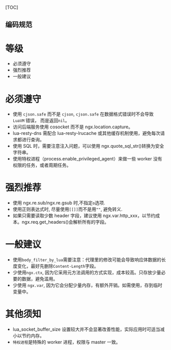 [TOC]

编码规范
---

# 等级
* 必须遵守
* 强烈推荐
* 一般建议

# 必须遵守
* 使用 `cjson.safe` 而不是 `cjson`, `cjson.safe` 在数据格式错误时不会导致 `LuaVM` 错误， 而是返回`nil`。
* 访问后端服务使用 cosocket 而不是 ngx.location.capture。
* lua-resty-dns 需配合 lua-resty-lrucache 或其他缓存机制使用，避免每次请求都进行查询。
* 使用 SQL 时，需要注意注入问题，可以使用 ngx.quote_sql_str()转换为安全字符串。
* 使用特权进程（process.enable_privileged_agent）来做一些 worker 没有权限的任务，或者周期任务。

# 强烈推荐
* 使用 ngx.re.sub/ngx.re.gsub 时,不指定`o`选项.
* 使用正则表达式时, 尽量使用`[[]]`而不是用`""`, 避免转义.
* 如果只需要读取少数 header 字段，建议使用 ngx.var.http_xxx，以节约成本。ngx.req.get_headers()会解析所有的字段。



# 一般建议

* 使用`body_filter_by_lua`需要注意：代理里的修改可能会导致响应体数据的长度变化，最好先删除`Content-Length`字段。
* 少使用`ngx.ctx`, 因为它采用元方法调用的方式实现，成本较高。只存放少量必要的数据，避免滥用。
* 少使用 `ngx.var`, 因为它会分配少量内存，有额外开销。如需使用，存到临时变量中。



# 其他须知

* lua_socket_buffer_size 设置较大并不会显著改善性能，实际应用时可适当减小以节约内存。
* `特权进程`是特殊的 worker 进程，权限与 master 一致。



